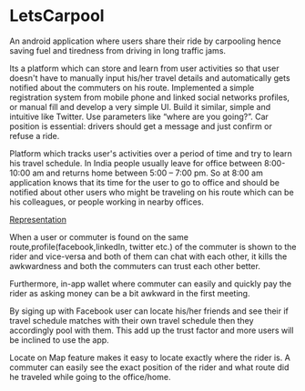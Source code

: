 # LetsCarpool

An android application where users share their ride by carpooling hence saving fuel and tiredness from driving in long traffic jams.


Its a platform which can store and learn from user activities so that user doesn't have to manually input his/her travel details and automatically gets notified about the commuters on his route.
Implemented a simple registration system from mobile phone and linked social networks profiles, or manual fill and develop a very simple UI.
Build it similar, simple and intuitive like Twitter. Use parameters like “where are you going?”. Car position is essential: drivers should get a message and just confirm or refuse a
ride.


Platform which tracks user's activities over a period of time and try to learn his travel schedule. In India people usually leave for office between 8:00-10:00 am and returns home between 5:00 – 7:00 pm. So at 8:00 am application knows that its time for the user to go to office and should be notified about other users who might be traveling on his route which can be his colleagues, or people working in nearby offices. 

[Representation](https://drive.google.com/open?id=1z9DfvkD52nBeiDjL1Ivjikj_u4BK4jwv)


When a user or commuter is found on the same route,profile(facebook,linkedIn, twitter etc.) of the commuter is shown to the rider and vice-versa and both of them can chat with each other, it kills the awkwardness and both the commuters can trust each other better.

Furthermore, in-app wallet where commuter can easily and quickly pay the rider as asking money
can be a bit awkward in the first meeting.

By siging up with Facebook user can locate his/her friends and see their if travel schedule matches
with their own travel schedule then they accordingly pool with them. This add up the trust factor
and more users will be inclined to use the app.

Locate on Map feature makes it easy to locate exactly where the rider is. A commuter can easily see
the exact position of the rider and what route did he traveled while going to the office/home.

